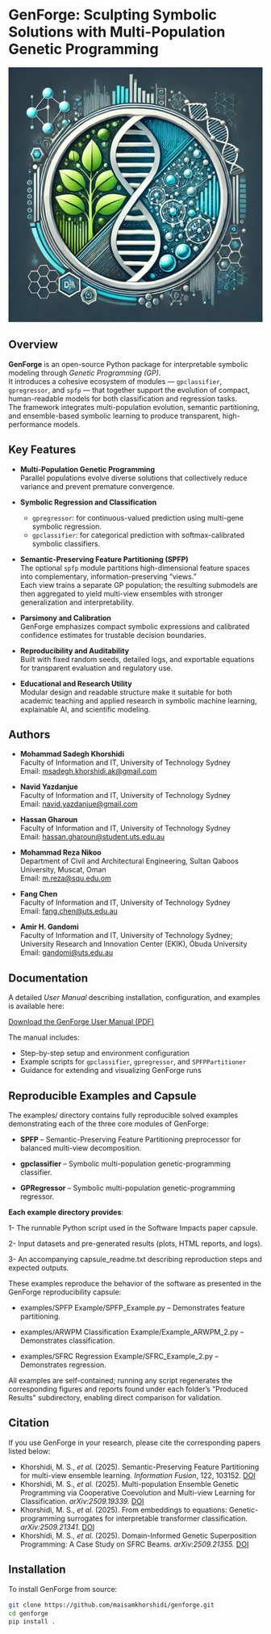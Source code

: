 # GenForge: Sculpting Symbolic Solutions with Multi-Population Genetic Programming

![GenForge Logo](GenForge_Logo.png)  <!-- Optional: Add a logo or banner image -->

## Overview

**GenForge** is an open-source Python package for interpretable symbolic modeling through *Genetic Programming (GP)*.  
It introduces a cohesive ecosystem of modules — `gpclassifier`, `gpregressor`, and `spfp` — that together support the evolution of compact, human-readable models for both classification and regression tasks.  
The framework integrates multi-population evolution, semantic partitioning, and ensemble-based symbolic learning to produce transparent, high-performance models.

## Key Features

- **Multi-Population Genetic Programming**  
  Parallel populations evolve diverse solutions that collectively reduce variance and prevent premature convergence.

- **Symbolic Regression and Classification**  
  - `gpregressor`: for continuous-valued prediction using multi-gene symbolic regression.  
  - `gpclassifier`: for categorical prediction with softmax-calibrated symbolic classifiers.

- **Semantic-Preserving Feature Partitioning (SPFP)**  
  The optional `spfp` module partitions high-dimensional feature spaces into complementary, information-preserving “views.”  
  Each view trains a separate GP population; the resulting submodels are then aggregated to yield multi-view ensembles with stronger generalization and interpretability.

- **Parsimony and Calibration**  
  GenForge emphasizes compact symbolic expressions and calibrated confidence estimates for trustable decision boundaries.

- **Reproducibility and Auditability**  
  Built with fixed random seeds, detailed logs, and exportable equations for transparent evaluation and regulatory use.

- **Educational and Research Utility**  
  Modular design and readable structure make it suitable for both academic teaching and applied research in symbolic machine learning, explainable AI, and scientific modeling.

## Authors

- **Mohammad Sadegh Khorshidi**  
  Faculty of Information and IT, University of Technology Sydney  
  Email: msadegh.khorshidi.ak@gmail.com  

- **Navid Yazdanjue**  
  Faculty of Information and IT, University of Technology Sydney  
  Email: navid.yazdanjue@gmail.com

- **Hassan Gharoun**  
  Faculty of Information and IT, University of Technology Sydney  
  Email: hassan.gharoun@student.uts.edu.au

- **Mohammad Reza Nikoo**  
  Department of Civil and Architectural Engineering, Sultan Qaboos University, Muscat, Oman  
  Email: m.reza@squ.edu.om  

- **Fang Chen**  
  Faculty of Information and IT, University of Technology Sydney  
  Email: fang.chen@uts.edu.au  

- **Amir H. Gandomi**  
  Faculty of Information and IT, University of Technology Sydney;  
  University Research and Innovation Center (EKIK), Óbuda University  
  Email: gandomi@uts.edu.au  


## Documentation

A detailed *User Manual* describing installation, configuration, and examples is available here:

 [Download the GenForge User Manual (PDF)](./GenForge_UserManual.pdf)

The manual includes:
- Step-by-step setup and environment configuration
- Example scripts for `gpclassifier`, `gpregressor`, and `SPFPPartitioner`
- Guidance for extending and visualizing GenForge runs

## Reproducible Examples and Capsule
The examples/ directory contains fully reproducible solved examples demonstrating each of the three core modules of GenForge:

- **SPFP** – Semantic-Preserving Feature Partitioning preprocessor for balanced multi-view decomposition.

- **gpclassifier** – Symbolic multi-population genetic-programming classifier.

- **GPRegressor** – Symbolic multi-population genetic-programming regressor.

**Each example directory provides**:

1- The runnable Python script used in the Software Impacts paper capsule.

2- Input datasets and pre-generated results (plots, HTML reports, and logs).

3- An accompanying capsule_readme.txt describing reproduction steps and expected outputs.

These examples reproduce the behavior of the software as presented in the GenForge reproducibility capsule:

- examples/SPFP Example/SPFP_Example.py – Demonstrates feature partitioning.

- examples/ARWPM Classification Example/Example_ARWPM_2.py – Demonstrates classification.

- examples/SFRC Regression Example/SFRC_Example_2.py – Demonstrates regression.

All examples are self-contained; running any script regenerates the corresponding figures and reports found under each folder’s "Produced Results" subdirectory, enabling direct comparison for validation.

## Citation
If you use GenForge in your research, please cite the corresponding papers listed below:
- Khorshidi, M. S., *et al.* (2025). Semantic-Preserving Feature Partitioning for multi-view ensemble learning. *Information Fusion*, 122, 103152. [DOI](https://doi.org/10.1016/j.inffus.2025.103152)  
- Khorshidi, M. S., *et al.* (2025). Multi-population Ensemble Genetic Programming via Cooperative Coevolution and Multi-view Learning for Classification. *arXiv:2509.19339.* [DOI](https://doi.org/10.48550/arXiv.2509.19339)  
- Khorshidi, M. S., *et al.* (2025). From embeddings to equations: Genetic-programming surrogates for interpretable transformer classification. *arXiv:2509.21341.* [DOI](https://doi.org/10.48550/arXiv.2509.21341)  
- Khorshidi, M. S., *et al.* (2025). Domain-Informed Genetic Superposition Programming: A Case Study on SFRC Beams. *arXiv:2509.21355.* [DOI](https://doi.org/10.48550/arXiv.2509.21355)

## Installation

To install GenForge from source:

```bash
git clone https://github.com/maisamkhorshidi/genforge.git
cd genforge
pip install .




